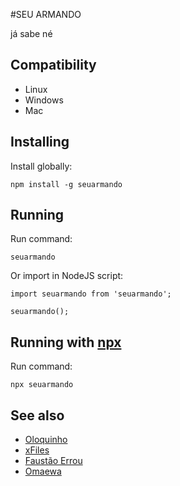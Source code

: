 #SEU ARMANDO

já sabe né

## Compatibility

- Linux
- Windows
- Mac

## Installing
Install globally:

    npm install -g seuarmando

## Running
Run command:

    seuarmando

Or import in NodeJS script:

    import seuarmando from 'seuarmando';

    seuarmando();
    
## Running with [npx](https://www.npmjs.com/package/npx)
Run command:

    npx seuarmando


## See also

 - [Oloquinho](https://github.com/oloquinho/oloquinho)
 - [xFiles](https://github.com/BrOrlandi/xfiles/)
 - [Faustão Errou](https://github.com/BrOrlandi/faustao-errou/)
 - [Omaewa](https://github.com/BrOrlandi/omaewa/)
